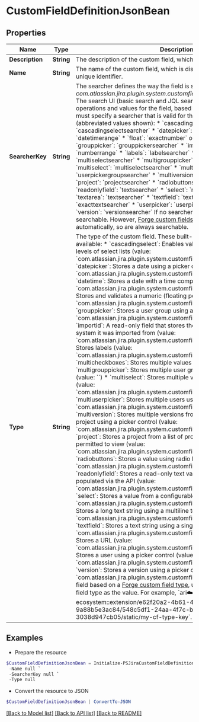# CustomFieldDefinitionJsonBean
## Properties

Name | Type | Description | Notes
------------ | ------------- | ------------- | -------------
**Description** | **String** | The description of the custom field, which is displayed in Jira. | [optional] 
**Name** | **String** | The name of the custom field, which is displayed in Jira. This is not the unique identifier. | 
**SearcherKey** | **String** | The searcher defines the way the field is searched in Jira. For example, *com.atlassian.jira.plugin.system.customfieldtypes:grouppickersearcher*.   The search UI (basic search and JQL search) will display different operations and values for the field, based on the field searcher. You must specify a searcher that is valid for the field type, as listed below (abbreviated values shown):   *  &#x60;cascadingselect&#x60;: &#x60;cascadingselectsearcher&#x60;  *  &#x60;datepicker&#x60;: &#x60;daterange&#x60;  *  &#x60;datetime&#x60;: &#x60;datetimerange&#x60;  *  &#x60;float&#x60;: &#x60;exactnumber&#x60; or &#x60;numberrange&#x60;  *  &#x60;grouppicker&#x60;: &#x60;grouppickersearcher&#x60;  *  &#x60;importid&#x60;: &#x60;exactnumber&#x60; or &#x60;numberrange&#x60;  *  &#x60;labels&#x60;: &#x60;labelsearcher&#x60;  *  &#x60;multicheckboxes&#x60;: &#x60;multiselectsearcher&#x60;  *  &#x60;multigrouppicker&#x60;: &#x60;multiselectsearcher&#x60;  *  &#x60;multiselect&#x60;: &#x60;multiselectsearcher&#x60;  *  &#x60;multiuserpicker&#x60;: &#x60;userpickergroupsearcher&#x60;  *  &#x60;multiversion&#x60;: &#x60;versionsearcher&#x60;  *  &#x60;project&#x60;: &#x60;projectsearcher&#x60;  *  &#x60;radiobuttons&#x60;: &#x60;multiselectsearcher&#x60;  *  &#x60;readonlyfield&#x60;: &#x60;textsearcher&#x60;  *  &#x60;select&#x60;: &#x60;multiselectsearcher&#x60;  *  &#x60;textarea&#x60;: &#x60;textsearcher&#x60;  *  &#x60;textfield&#x60;: &#x60;textsearcher&#x60;  *  &#x60;url&#x60;: &#x60;exacttextsearcher&#x60;  *  &#x60;userpicker&#x60;: &#x60;userpickergroupsearcher&#x60;  *  &#x60;version&#x60;: &#x60;versionsearcher&#x60;  If no searcher is provided, the field isn&#39;t searchable. However, [Forge custom fields](https://developer.atlassian.com/platform/forge/manifest-reference/modules/#jira-custom-field-type--beta-) have a searcher set automatically, so are always searchable. | [optional] 
**Type** | **String** | The type of the custom field. These built-in custom field types are available:   *  &#x60;cascadingselect&#x60;: Enables values to be selected from two levels of select lists (value: &#x60;com.atlassian.jira.plugin.system.customfieldtypes:cascadingselect&#x60;)  *  &#x60;datepicker&#x60;: Stores a date using a picker control (value: &#x60;com.atlassian.jira.plugin.system.customfieldtypes:datepicker&#x60;)  *  &#x60;datetime&#x60;: Stores a date with a time component (value: &#x60;com.atlassian.jira.plugin.system.customfieldtypes:datetime&#x60;)  *  &#x60;float&#x60;: Stores and validates a numeric (floating point) input (value: &#x60;com.atlassian.jira.plugin.system.customfieldtypes:float&#x60;)  *  &#x60;grouppicker&#x60;: Stores a user group using a picker control (value: &#x60;com.atlassian.jira.plugin.system.customfieldtypes:grouppicker&#x60;)  *  &#x60;importid&#x60;: A read-only field that stores the ID the issue had in the system it was imported from (value: &#x60;com.atlassian.jira.plugin.system.customfieldtypes:importid&#x60;)  *  &#x60;labels&#x60;: Stores labels (value: &#x60;com.atlassian.jira.plugin.system.customfieldtypes:labels&#x60;)  *  &#x60;multicheckboxes&#x60;: Stores multiple values using checkboxes (value: &#x60;&#x60;)  *  &#x60;multigrouppicker&#x60;: Stores multiple user groups using a picker control (value: &#x60;&#x60;)  *  &#x60;multiselect&#x60;: Stores multiple values using a select list (value: &#x60;com.atlassian.jira.plugin.system.customfieldtypes:multicheckboxes&#x60;)  *  &#x60;multiuserpicker&#x60;: Stores multiple users using a picker control (value: &#x60;com.atlassian.jira.plugin.system.customfieldtypes:multigrouppicker&#x60;)  *  &#x60;multiversion&#x60;: Stores multiple versions from the versions available in a project using a picker control (value: &#x60;com.atlassian.jira.plugin.system.customfieldtypes:multiversion&#x60;)  *  &#x60;project&#x60;: Stores a project from a list of projects that the user is permitted to view (value: &#x60;com.atlassian.jira.plugin.system.customfieldtypes:project&#x60;)  *  &#x60;radiobuttons&#x60;: Stores a value using radio buttons (value: &#x60;com.atlassian.jira.plugin.system.customfieldtypes:radiobuttons&#x60;)  *  &#x60;readonlyfield&#x60;: Stores a read-only text value, which can only be populated via the API (value: &#x60;com.atlassian.jira.plugin.system.customfieldtypes:readonlyfield&#x60;)  *  &#x60;select&#x60;: Stores a value from a configurable list of options (value: &#x60;com.atlassian.jira.plugin.system.customfieldtypes:select&#x60;)  *  &#x60;textarea&#x60;: Stores a long text string using a multiline text area (value: &#x60;com.atlassian.jira.plugin.system.customfieldtypes:textarea&#x60;)  *  &#x60;textfield&#x60;: Stores a text string using a single-line text box (value: &#x60;com.atlassian.jira.plugin.system.customfieldtypes:textfield&#x60;)  *  &#x60;url&#x60;: Stores a URL (value: &#x60;com.atlassian.jira.plugin.system.customfieldtypes:url&#x60;)  *  &#x60;userpicker&#x60;: Stores a user using a picker control (value: &#x60;com.atlassian.jira.plugin.system.customfieldtypes:userpicker&#x60;)  *  &#x60;version&#x60;: Stores a version using a picker control (value: &#x60;com.atlassian.jira.plugin.system.customfieldtypes:version&#x60;)  To create a field based on a [Forge custom field type](https://developer.atlassian.com/platform/forge/manifest-reference/modules/#jira-custom-field-type--beta-), use the ID of the Forge custom field type as the value. For example, &#x60;ari:cloud:ecosystem::extension/e62f20a2-4b61-4dbe-bfb9-9a88b5e3ac84/548c5df1-24aa-4f7c-bbbb-3038d947cb05/static/my-cf-type-key&#x60;. | 

## Examples

- Prepare the resource
```powershell
$CustomFieldDefinitionJsonBean = Initialize-PSJiraCustomFieldDefinitionJsonBean  -Description null `
 -Name null `
 -SearcherKey null `
 -Type null
```

- Convert the resource to JSON
```powershell
$CustomFieldDefinitionJsonBean | ConvertTo-JSON
```

[[Back to Model list]](../README.md#documentation-for-models) [[Back to API list]](../README.md#documentation-for-api-endpoints) [[Back to README]](../README.md)

